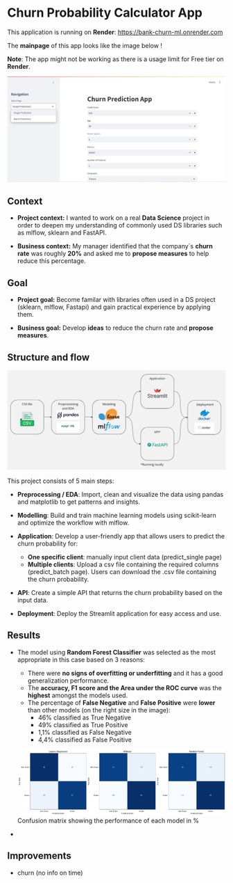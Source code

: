 # Churn Probability Calculator App

This application is running on **Render**: https://bank-churn-ml.onrender.com

The **mainpage** of this app looks like the image below !

**Note**: The app might not be working as there is a usage limit for Free tier on **Render**.

![mainpage](./assets/images/mainpage.JPG)

## Context

- **Project context:** I wanted to work on a real **Data Science** project in order to deepen my understanding of commonly used DS libraries such as mlflow, sklearn and FastAPI. 

- **Business context:** My manager identified that the company´s **churn rate** was roughly **20%** and asked me to **propose measures** to help reduce this percentage.

## Goal

- **Project goal:** Become familar with libraries often used in a DS project (sklearn, mlflow, Fastapi) and gain practical experience by applying them.

- **Business goal:** Develop **ideas** to reduce the churn rate and **propose measures**.

## Structure and flow

![structure_image](./assets/images/structure_flow.JPG)

This project consists of 5 main steps:

- **Preprocessing / EDA**: Import, clean and visualize the data using pandas and matplotlib to get patterns and insights. 

- **Modelling**: Build and train machine learning models using scikit-learn and optimize the workflow with mlflow.

- **Application**: Develop a user-friendly app that allows users to predict the churn probability for:
    - **One specific client**: manually input client data (predict_single page) 
    - **Multiple clients**: Upload a csv file containing the required columns (predict_batch page). Users can download the .csv file containing the churn probability.

- **API**: Create a simple API that returns the churn probability based on the input data.

- **Deployment**: Deploy the Streamlit application for easy access and use.

## Results

- The model using **Random Forest Classifier** was selected as the most appropriate in this case based on 3 reasons:
    - There were **no signs of overfitting or underfitting** and it has a good generalization performance.
    - The **accuracy, F1 score and the Area under the ROC curve** was the **highest** amongst the models used.
    - The percentage of **False Negative** and **False Positive** were **lower** than other models (on the right size in the image):
        - 46% classified as True Negative
        - 49% classified as True Positive
        - 1,1% classified as False Negative
        - 4,4% classified as False Positive



    ![confusion_matrix](./assets/images/confusion_matrix.png)
    Confusion matrix showing the performance of each model in %

- 



## Improvements
    
- churn (no info on time)

